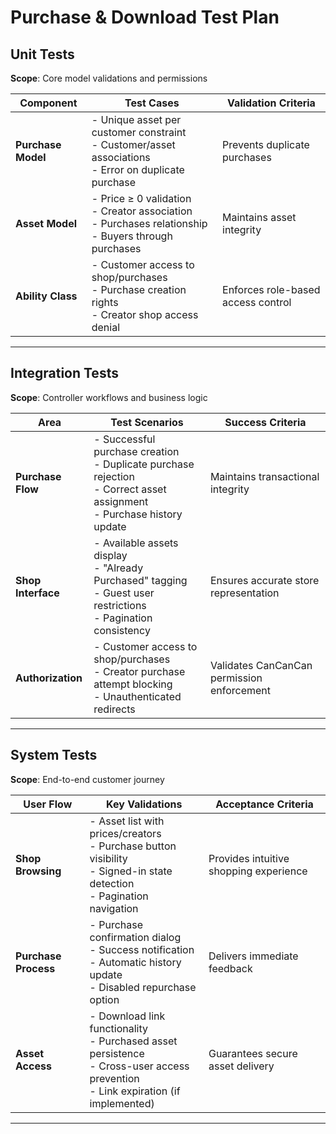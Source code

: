 # Purchase & Download Test Plan

## Unit Tests  
**Scope**: Core model validations and permissions  

| Component            | Test Cases                              | Validation Criteria                          |
|----------------------|----------------------------------------|---------------------------------------------|
| **Purchase Model**   | - Unique asset per customer constraint<br>- Customer/asset associations<br>- Error on duplicate purchase | Prevents duplicate purchases                |
| **Asset Model**      | - Price ≥ 0 validation<br>- Creator association<br>- Purchases relationship<br>- Buyers through purchases | Maintains asset integrity                   |
| **Ability Class**    | - Customer access to shop/purchases<br>- Purchase creation rights<br>- Creator shop access denial | Enforces role-based access control          |

---

## Integration Tests  
**Scope**: Controller workflows and business logic  

| Area                 | Test Scenarios                          | Success Criteria                            |
|----------------------|----------------------------------------|---------------------------------------------|
| **Purchase Flow**    | - Successful purchase creation<br>- Duplicate purchase rejection<br>- Correct asset assignment<br>- Purchase history update | Maintains transactional integrity           |
| **Shop Interface**   | - Available assets display<br>- "Already Purchased" tagging<br>- Guest user restrictions<br>- Pagination consistency | Ensures accurate store representation       |
| **Authorization**    | - Customer access to shop/purchases<br>- Creator purchase attempt blocking<br>- Unauthenticated redirects | Validates CanCanCan permission enforcement  |

---

## System Tests  
**Scope**: End-to-end customer journey  

| User Flow            | Key Validations                        | Acceptance Criteria                         |
|----------------------|----------------------------------------|---------------------------------------------|
| **Shop Browsing**    | - Asset list with prices/creators<br>- Purchase button visibility<br>- Signed-in state detection<br>- Pagination navigation | Provides intuitive shopping experience      |
| **Purchase Process** | - Purchase confirmation dialog<br>- Success notification<br>- Automatic history update<br>- Disabled repurchase option | Delivers immediate feedback                 |
| **Asset Access**     | - Download link functionality<br>- Purchased asset persistence<br>- Cross-user access prevention<br>- Link expiration (if implemented) | Guarantees secure asset delivery            |

---
